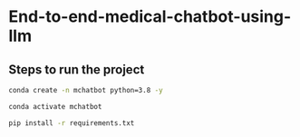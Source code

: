 # End-to-end-medical-chatbot-using-llm

## Steps to run the project

```bash
conda create -n mchatbot python=3.8 -y
```

```bash
conda activate mchatbot
```
```bash
pip install -r requirements.txt
